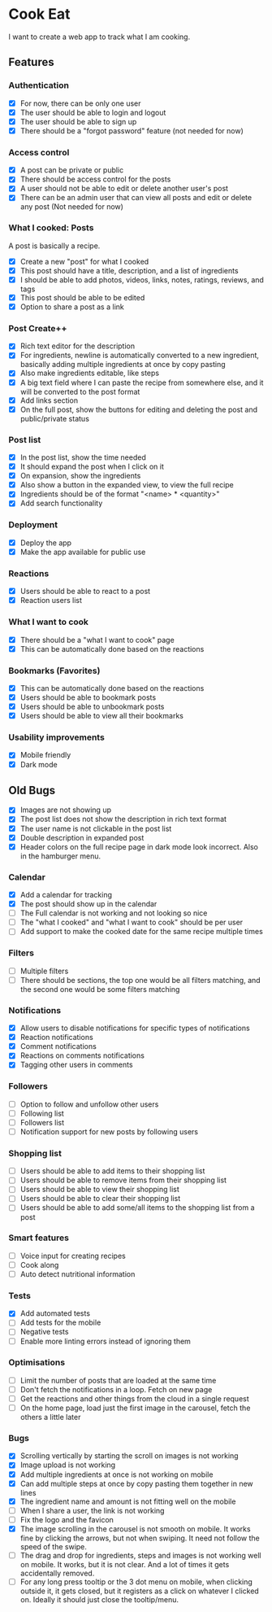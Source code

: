 # Cook Eat

I want to create a web app to track what I am cooking.

## Features

### Authentication

- [x] For now, there can be only one user
- [x] The user should be able to login and logout
- [x] The user should be able to sign up
- [x] There should be a "forgot password" feature (not needed for now)

### Access control

- [x] A post can be private or public
- [x] There should be access control for the posts
- [x] A user should not be able to edit or delete another user's post
- [x] There can be an admin user that can view all posts and edit or delete any post (Not needed for now)

### What I cooked: Posts

A post is basically a recipe.

- [x] Create a new "post" for what I cooked
- [x] This post should have a title, description, and a list of ingredients
- [x] I should be able to add photos, videos, links, notes, ratings, reviews, and tags
- [x] This post should be able to be edited
- [x] Option to share a post as a link

### Post Create++

- [x] Rich text editor for the description
- [x] For ingredients, newline is automatically converted to a new ingredient, basically adding multiple ingredients at once by copy pasting
- [x] Also make ingredients editable, like steps
- [x] A big text field where I can paste the recipe from somewhere else, and it will be converted to the post format
- [x] Add links section
- [x] On the full post, show the buttons for editing and deleting the post and public/private status

### Post list

- [x] In the post list, show the time needed
- [x] It should expand the post when I click on it
- [x] On expansion, show the ingredients
- [x] Also show a button in the expanded view, to view the full recipe
- [x] Ingredients should be of the format "\<name> * \<quantity>"
- [x] Add search functionality

### Deployment

- [x] Deploy the app
- [x] Make the app available for public use

### Reactions

- [x] Users should be able to react to a post
- [x] Reaction users list

### What I want to cook

- [x] There should be a "what I want to cook" page
- [x] This can be automatically done based on the reactions

### Bookmarks (Favorites)

- [x] This can be automatically done based on the reactions
- [x] Users should be able to bookmark posts
- [x] Users should be able to unbookmark posts
- [x] Users should be able to view all their bookmarks

### Usability improvements

- [x] Mobile friendly
- [x] Dark mode

## Old Bugs

- [x] Images are not showing up
- [x] The post list does not show the description in rich text format
- [x] The user name is not clickable in the post list
- [x] Double description in expanded post
- [x] Header colors on the full recipe page in dark mode look incorrect. Also in the hamburger menu.

### Calendar

- [x] Add a calendar for tracking
- [x] The post should show up in the calendar
- [ ] The Full calendar is not working and not looking so nice
- [ ] The "what I cooked" and "what I want to cook" should be per user
- [ ] Add support to make the cooked date for the same recipe multiple times

### Filters

- [ ] Multiple filters
- [ ] There should be sections, the top one would be all filters matching, and the second one would be some filters matching

### Notifications

- [x] Allow users to disable notifications for specific types of notifications
- [x] Reaction notifications
- [x] Comment notifications
- [x] Reactions on comments notifications
- [x] Tagging other users in comments

### Followers

- [ ] Option to follow and unfollow other users
- [ ] Following list
- [ ] Followers list
- [ ] Notification support for new posts by following users

### Shopping list

- [ ] Users should be able to add items to their shopping list
- [ ] Users should be able to remove items from their shopping list
- [ ] Users should be able to view their shopping list
- [ ] Users should be able to clear their shopping list
- [ ] Users should be able to add some/all items to the shopping list from a post

### Smart features

- [ ] Voice input for creating recipes
- [ ] Cook along
- [ ] Auto detect nutritional information

### Tests

- [x] Add automated tests
- [ ] Add tests for the mobile
- [ ] Negative tests
- [ ] Enable more linting errors instead of ignoring them

### Optimisations

- [ ] Limit the number of posts that are loaded at the same time
- [ ] Don't fetch the notifications in a loop. Fetch on new page
- [ ] Get the reactions and other things from the cloud in a single request
- [ ] On the home page, load just the first image in the carousel, fetch the others a little later

### Bugs

- [x] Scrolling vertically by starting the scroll on images is not working
- [x] Image upload is not working
- [x] Add multiple ingredients at once is not working on mobile
- [x] Can add multiple steps at once by copy pasting them together in new lines
- [x] The ingredient name and amount is not fitting well on the mobile
- [ ] When I share a user, the link is not working
- [ ] Fix the logo and the favicon
- [x] The image scrolling in the carousel is not smooth on mobile. It works fine by clicking the arrows, but not when swiping. It need not follow the speed of the swipe.
- [ ] The drag and drop for ingredients, steps and images is not working well on mobile. It works, but it is not clear. And a lot of times it gets accidentally removed.
- [ ] For any long press tooltip or the 3 dot menu on mobile, when clicking outside it, it gets closed, but it registers as a click on whatever I clicked on. Ideally it should just close the tooltip/menu.
